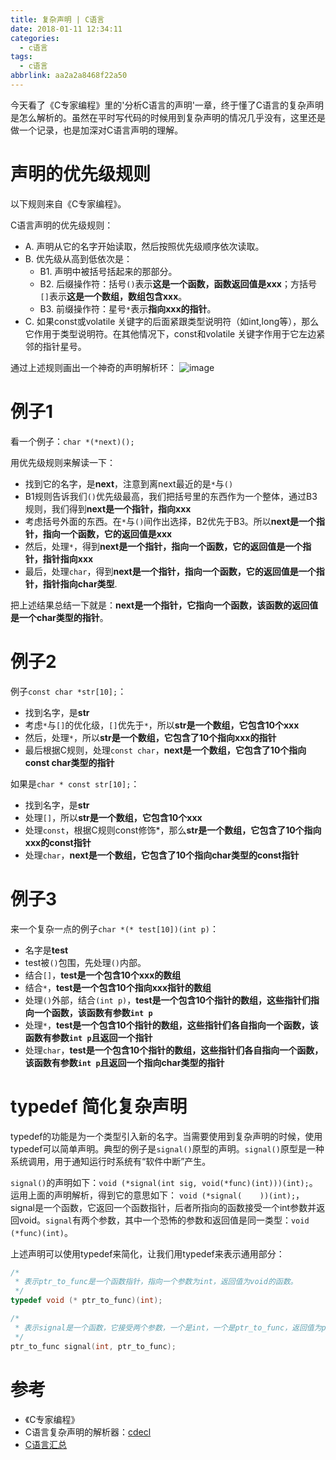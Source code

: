 ```yaml
---
title: 复杂声明 | C语言
date: 2018-01-11 12:34:11
categories:
  - c语言
tags: 
  - c语言
abbrlink: aa2a2a8468f22a50
---
```


今天看了《C专家编程》里的'分析C语言的声明'一章，终于懂了C语言的复杂声明是怎么解析的。虽然在平时写代码的时候用到复杂声明的情况几乎没有，这里还是做一个记录，也是加深对C语言声明的理解。

# 声明的优先级规则

以下规则来自《C专家编程》。

C语言声明的优先级规则：

- A.    声明从它的名字开始读取，然后按照优先级顺序依次读取。
- B.    优先级从高到低依次是：
    - B1.   声明中被括号括起来的那部分。
    - B2.   后缀操作符：括号`()`表示**这是一个函数，函数返回值是xxx**；方括号`[]`表示**这是一个数组，数组包含xxx**。
    - B3.   前缀操作符：星号`*`表示**指向xxx的指针**。
- C.    如果const或volatile 关键字的后面紧跟类型说明符（如int,long等），那么它作用于类型说明符。在其他情况下，const和volatile 关键字作用于它左边紧邻的指针星号。

通过上述规则画出一个神奇的声明解析环：
![image](http://oxnimkw03.bkt.clouddn.com/C_declaration.png)

# 例子1

看一个例子：`char *(*next)();`

用优先级规则来解读一下：
- 找到它的名字，是**next**，注意到离next最近的是`*`与`()`
- B1规则告诉我们`()`优先级最高，我们把括号里的东西作为一个整体，通过B3规则，我们得到**next是一个指针，指向xxx**
- 考虑括号外面的东西。在`*`与`()`间作出选择，B2优先于B3。所以**next是一个指针，指向一个函数，它的返回值是xxx**
- 然后，处理`*`，得到**next是一个指针，指向一个函数，它的返回值是一个指针，指针指向xxx**
- 最后，处理`char`，得到**next是一个指针，指向一个函数，它的返回值是一个指针，指针指向char类型**.

把上述结果总结一下就是：**next是一个指针，它指向一个函数，该函数的返回值是一个char类型的指针**。

# 例子2

例子`const char *str[10];`：

- 找到名字，是**str**
- 考虑`*`与`[]`的优化级，`[]`优先于`*`，所以**str是一个数组，它包含10个xxx**
- 然后，处理`*`，所以**str是一个数组，它包含了10个指向xxx的指针**
- 最后根据C规则，处理`const char`，**next是一个数组，它包含了10个指向const char类型的指针**

如果是`char * const str[10];`：
- 找到名字，是**str**
- 处理`[]`，所以**str是一个数组，它包含10个xxx**
- 处理`const`，根据C规则const修饰*，那么**str是一个数组，它包含了10个指向xxx的const指针**
- 处理`char`，**next是一个数组，它包含了10个指向char类型的const指针**

# 例子3

来一个复杂一点的例子`char *(* test[10])(int p)`：

- 名字是**test**
- test被`()`包围，先处理`()`内部。
- 结合`[]`，**test是一个包含10个xxx的数组**
- 结合`*`，**test是一个包含10个指向xxx指针的数组**
- 处理`()`外部，结合`(int p)`，**test是一个包含10个指针的数组，这些指针们指向一个函数，该函数有参数`int p`**
- 处理`*`，**test是一个包含10个指针的数组，这些指针们各自指向一个函数，该函数有参数`int p`且返回一个指针**
- 处理`char`，**test是一个包含10个指针的数组，这些指针们各自指向一个函数，该函数有参数`int p`且返回一个指向char类型的指针**

# typedef 简化复杂声明

typedef的功能是为一个类型引入新的名字。当需要使用到复杂声明的时候，使用typedef可以简单声明。典型的例子是`signal()`原型的声明。`signal()`原型是一种系统调用，用于通知运行时系统有“软件中断”产生。

`signal()`的声明如下：`void (*signal(int sig, void(*func)(int)))(int);`。运用上面的声明解析，得到它的意思如下：
`void (*signal(    ))(int);`，signal是一个函数，它返回一个函数指针，后者所指向的函数接受一个int参数并返回void。`signal`有两个参数，其中一个恐怖的参数和返回值是同一类型：`void (*func)(int)`。

上述声明可以使用typedef来简化，让我们用typedef来表示通用部分：
```c
/*
 * 表示ptr_to_func是一个函数指针，指向一个参数为int，返回值为void的函数。
 */
typedef void (* ptr_to_func)(int);

/*
 * 表示signal是一个函数，它接受两个参数，一个是int，一个是ptr_to_func，返回值为ptr_to_func。
 */
ptr_to_func signal(int, ptr_to_func);
```

# 参考

- 《C专家编程》
- C语言复杂声明的解析器：[cdecl](https://cdecl.org/)
- [C语言汇总](http://blog.wangjinle.com/posts/53291f7288071263.html)

